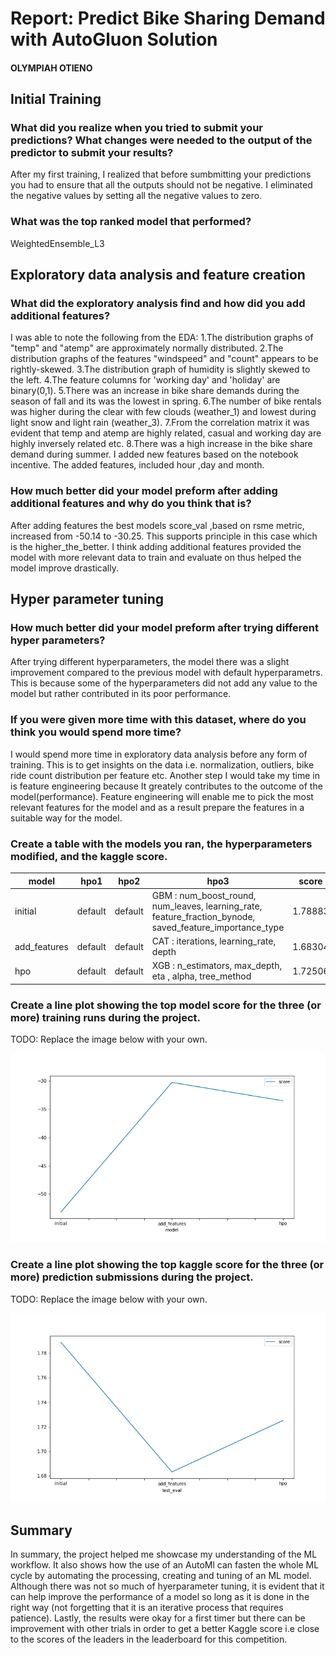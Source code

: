 # Report: Predict Bike Sharing Demand with AutoGluon Solution
#### OLYMPIAH OTIENO

## Initial Training
### What did you realize when you tried to submit your predictions? What changes were needed to the output of the predictor to submit your results?
After my first training, I realized that before sumbmitting your predictions you had to ensure that all the outputs should not be negative. 
      I eliminated the negative values by setting all the negative values to zero.

### What was the top ranked model that performed?
WeightedEnsemble_L3 

## Exploratory data analysis and feature creation
### What did the exploratory analysis find and how did you add additional features?
I was able to note the following from the EDA:
  1.The distribution graphs of "temp" and "atemp" are approximately  normally distributed.
  2.The distribution graphs of the features "windspeed" and "count" appears to be rightly-skewed.
  3.The distribution graph of humidity is slightly skewed to the left.
  4.The feature columns for 'working day' and 'holiday' are binary(0,1).
  5.There was an increase in bike share demands during the season of fall and its was the lowest in spring.
  6.The number of bike rentals was higher during the clear with few clouds (weather_1) and lowest during light snow and light rain (weather_3).
  7.From the correlation matrix it was evident that temp and atemp are highly related, casual and working day are highly inversely related etc.
  8.There was a high increase in the bike share demand during summer.
I added new features based on the notebook incentive. The added features, included hour ,day and month.

### How much better did your model preform after adding additional features and why do you think that is?
After adding features the best models score_val ,based on rsme metric, increased from -50.14 to -30.25. 
This supports principle in this case which is the higher_the_better.
I think adding additional features provided the model with more relevant data to train and evaluate on thus helped the model improve drastically. 


## Hyper parameter tuning
### How much better did your model preform after trying different hyper parameters?
After trying different hyperparameters, the model there was a slight improvement compared to the previous model with default hyperparametrs. This is because some of the hyperparameters did not add any value to the model but rather contributed in its poor performance.

### If you were given more time with this dataset, where do you think you would spend more time?
I would spend more time in  exploratory data analysis before any form of training. This is to get insights on the data i.e. normalization, outliers, bike ride count distribution per feature etc. Another step I would take my time in is feature engineering because It greately contributes to the outcome of the model(performance). Feature engineering will enable me to pick the most relevant features for the model and as a result prepare the features in a suitable way for the model.

### Create a table with the models you ran, the hyperparameters modified, and the kaggle score.
|model|hpo1|hpo2|hpo3|score|
|--|--|--|--|--|
|initial|default|default|GBM : num_boost_round, num_leaves, learning_rate, feature_fraction_bynode, saved_feature_importance_type|1.78883|
|add_features|default|default|CAT : iterations, learning_rate, depth|1.68304|
|hpo|default|default|XGB : n_estimators, max_depth, eta , alpha, tree_method|1.72506|

### Create a line plot showing the top model score for the three (or more) training runs during the project.

TODO: Replace the image below with your own.

![model_train_score.png](img/model_train_score.png)

### Create a line plot showing the top kaggle score for the three (or more) prediction submissions during the project.

TODO: Replace the image below with your own.

![model_test_score.png](img/model_test_score.png)

## Summary
In summary, the project helped me showcase my understanding of the ML workflow. It also shows how the use of an AutoMl can fasten the whole ML cycle by automating the processing, creating and tuning of an ML model. Although there was not so much of hyerparameter tuning, it is evident that it can help improve the performance of a model so long as it is done in the right way (not forgetting that it is an iterative process that requires patience). Lastly, the results were okay for a first timer but there can be improvement with other trials in order to get a better Kaggle score i.e close to the scores of the leaders in the leaderboard for this competition.

